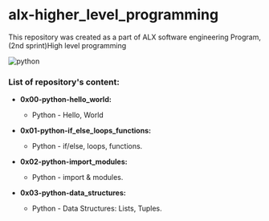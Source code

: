 # alx-higher_level_programming
This repository was created as a part of ALX software engineering Program, (2nd sprint)High level programming

![python](https://th.bing.com/th/id/R.943803c137dc211e2279dbe80a17c401?rik=5%2bBVufa9qlZ7fA&riu=http%3a%2f%2flogos-download.com%2fwp-content%2fuploads%2f2016%2f10%2fPython_logo_wordmark.png&ehk=SmOqfSHQgYcJP9Z5pRpZMthkW0dDatRgVJlKeLyCTSs%3d&risl=&pid=ImgRaw&r=0)

### List of repository's content:

- **0x00-python-hello_world:**
  - Python - Hello, World 

- **0x01-python-if_else_loops_functions:**
  - Python - if/else, loops, functions.

- **0x02-python-import_modules:**
  - Python - import & modules.

- **0x03-python-data_structures:**
  - Python - Data Structures: Lists, Tuples.
